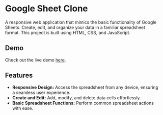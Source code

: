 # Google Sheet Clone

A responsive web application that mimics the basic functionality of Google Sheets. Create, edit, and organize your data in a familiar spreadsheet format. This project is built using HTML, CSS, and JavaScript.

## Demo
Check out the live demo [here](https://github.io/Shreshta7/Google-Spreadsheets/).

## Features
- **Responsive Design:** Access the spreadsheet from any device, ensuring a seamless user experience.
- **Create and Edit:** Add, modify, and delete data cells effortlessly.
- **Basic Spreadsheet Functions:** Perform common spreadsheet actions with ease.

